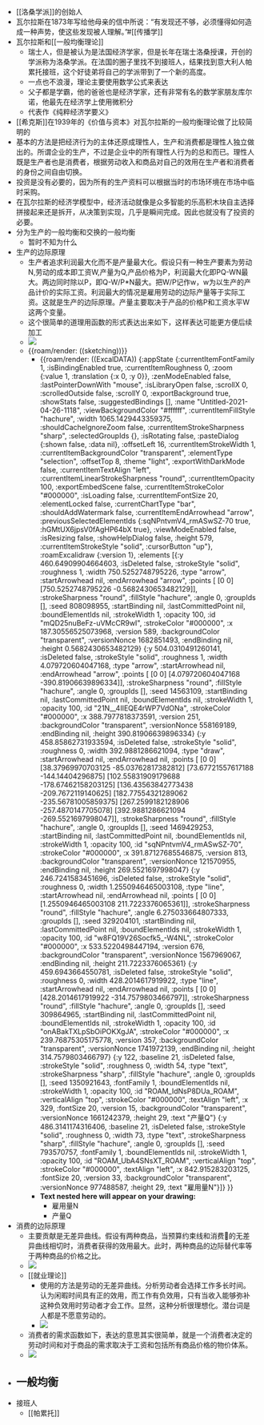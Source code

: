 - [[洛桑学派]]的创始人
- 瓦尔拉斯在1873年写给他母亲的信中所说：“有发现还不够，必须懂得如何造成一种声势，使这些发现被人理解。”#[[传播学]]
- 瓦尔拉斯和[[一般均衡理论]]
    - 瑞士人，但是被认为是法国经济学家，但是长年在瑞士洛桑授课，开创的学派称为洛桑学派。在法国的圈子里找不到接班人，结果找到意大利人帕累托接班，这个好徒弟将自己的学派带到了一个新的高度。
    - 一点也不浪漫，理论主要使用数学公式来表达
    - 父子都是学霸，他的爸爸也是经济学家，还有非常有名的数学家朋友库尔诺，他最先在经济学上使用微积分
    - 代表作《纯粹经济学要义》
- [[希克斯]]在1939年的《价值与资本》对瓦尔拉斯的一般均衡理论做了比较简明的
- 基本的方法是把经济行为的主体还原成理性人，生产和消费都是理性人独立做出的。所谓企业的生产，不过是企业中的所有理性人行为的总和而已。理性人既是生产者也是消费者，根据劳动收入和商品对自己的效用在生产者和消费者的身份之间自由切换。
- 投资是没有必要的，因为所有的生产资料可以根据当时的市场环境在市场中临时采购。
- 在瓦尔拉斯的经济学模型中，经济活动就像是众多智能的乐高积木块自主选择拼接起来还是拆开，从决策到实现，几乎是瞬间完成。因此也就没有了投资的必要。
- 分为生产的一般均衡和交换的一般均衡
    - 暂时不知为什么
- 生产的边际原理
    - 生产者追求利润最大化而不是产量最大化。假设只有一种生产要素为劳动N,劳动的成本即工资W,产量为Q,产品价格为P，利润最大化即PQ-WN最大。两边同时除以P，即Q-W/P*N最大。把W/P记作w，w为以生产的产品计价的实际工资。利润最大的情况是雇用劳动的边际产量等于实际工资。这就是生产的边际原理。产量主要取决于产品的价格P和工资水平W这两个变量。
    - 这个很简单的道理用函数的形式表达出来如下，这样表达可能更方便后续加工
    - ![](https://firebasestorage.googleapis.com/v0/b/firescript-577a2.appspot.com/o/imgs%2Fapp%2Fxinyiheng%2FnkMk8l_k_z.png?alt=media&token=78566fe1-6744-456c-9b9c-030dcd5c6cb2)
    - {{roam/render: ((sketching))}}
        - {{roam/render: ((ExcalDATA)) {:appState {:currentItemFontFamily 1, :isBindingEnabled true, :currentItemRoughness 0, :zoom {:value 1, :translation {:x 0, :y 0}}, :zenModeEnabled false, :lastPointerDownWith "mouse", :isLibraryOpen false, :scrollX 0, :scrolledOutside false, :scrollY 0, :exportBackground true, :showStats false, :suggestedBindings [], :name "Untitled-2021-04-26-1118", :viewBackgroundColor "#ffffff", :currentItemFillStyle "hachure", :width 1065.1429443359375, :shouldCacheIgnoreZoom false, :currentItemStrokeSharpness "sharp", :selectedGroupIds {}, :isRotating false, :pasteDialog {:shown false, :data nil}, :offsetLeft 16, :currentItemStrokeWidth 1, :currentItemBackgroundColor "transparent", :elementType "selection", :offsetTop 8, :theme "light", :exportWithDarkMode false, :currentItemTextAlign "left", :currentItemLinearStrokeSharpness "round", :currentItemOpacity 100, :exportEmbedScene false, :currentItemStrokeColor "#000000", :isLoading false, :currentItemFontSize 20, :elementLocked false, :currentChartType "bar", :shouldAddWatermark false, :currentItemEndArrowhead "arrow", :previousSelectedElementIds {:sqNPntvmV4_rmASwSZ-70 true, :hGMtUX6jpsV0fAgHP64bX true}, :viewModeEnabled false, :isResizing false, :showHelpDialog false, :height 579, :currentItemStrokeStyle "solid", :cursorButton "up"}, :roamExcalidraw {:version 1}, :elements [{:y 460.64909904664603, :isDeleted false, :strokeStyle "solid", :roughness 1, :width 750.5252748795226, :type "arrow", :startArrowhead nil, :endArrowhead "arrow", :points [ [0 0] [750.5252748795226 -0.5682430653482129]], :strokeSharpness "round", :fillStyle "hachure", :angle 0, :groupIds [], :seed 808098955, :startBinding nil, :lastCommittedPoint nil, :boundElementIds nil, :strokeWidth 1, :opacity 100, :id "mQD25nuBeFz-uVMcCR9wI", :strokeColor "#000000", :x 187.30556525073968, :version 589, :backgroundColor "transparent", :versionNonce 1682851493, :endBinding nil, :height 0.5682430653482129} {:y 504.0310491260141, :isDeleted false, :strokeStyle "solid", :roughness 1, :width 4.079720604047168, :type "arrow", :startArrowhead nil, :endArrowhead "arrow", :points [ [0 0] [4.079720604047168 -390.81906639896334]], :strokeSharpness "round", :fillStyle "hachure", :angle 0, :groupIds [], :seed 14563109, :startBinding nil, :lastCommittedPoint nil, :boundElementIds nil, :strokeWidth 1, :opacity 100, :id "21N__4IIEQE4rWP7VdONa", :strokeColor "#000000", :x 388.7977818373591, :version 251, :backgroundColor "transparent", :versionNonce 558169189, :endBinding nil, :height 390.81906639896334} {:y 458.85862731933594, :isDeleted false, :strokeStyle "solid", :roughness 0, :width 392.9881286621094, :type "draw", :startArrowhead nil, :endArrowhead nil, :points [ [0 0] [38.37969970703125 -85.03762817382812] [73.67721557617188 -144.14404296875] [102.55831909179688 -178.67462158203125] [136.43563842773438 -209.7672119140625] [182.77554321289062 -235.56781005859375] [267.2599182128906 -257.4870147705078] [392.9881286621094 -269.5521697998047]], :strokeSharpness "round", :fillStyle "hachure", :angle 0, :groupIds [], :seed 1469429253, :startBinding nil, :lastCommittedPoint nil, :boundElementIds nil, :strokeWidth 1, :opacity 100, :id "sqNPntvmV4_rmASwSZ-70", :strokeColor "#000000", :x 391.87127685546875, :version 813, :backgroundColor "transparent", :versionNonce 121570955, :endBinding nil, :height 269.5521697998047} {:y 246.7241583451696, :isDeleted false, :strokeStyle "solid", :roughness 0, :width 1.2550946465003108, :type "line", :startArrowhead nil, :endArrowhead nil, :points [ [0 0] [1.2550946465003108 211.7223376065361]], :strokeSharpness "round", :fillStyle "hachure", :angle 6.275033664807333, :groupIds [], :seed 329204101, :startBinding nil, :lastCommittedPoint nil, :boundElementIds nil, :strokeWidth 1, :opacity 100, :id "w8FQ19V26Socfk5_-W4NL", :strokeColor "#000000", :x 533.5220498447194, :version 676, :backgroundColor "transparent", :versionNonce 1567969067, :endBinding nil, :height 211.7223376065361} {:y 459.6943664550781, :isDeleted false, :strokeStyle "solid", :roughness 0, :width 428.2014617919922, :type "line", :startArrowhead nil, :endArrowhead nil, :points [ [0 0] [428.2014617919922 -314.7579803466797]], :strokeSharpness "round", :fillStyle "hachure", :angle 0, :groupIds [], :seed 309864965, :startBinding nil, :lastCommittedPoint nil, :boundElementIds nil, :strokeWidth 1, :opacity 100, :id "onABakTXLpSbOiPOKXgJA", :strokeColor "#000000", :x 239.76875305175778, :version 357, :backgroundColor "transparent", :versionNonce 1741972139, :endBinding nil, :height 314.7579803466797} {:y 122, :baseline 21, :isDeleted false, :strokeStyle "solid", :roughness 0, :width 54, :type "text", :strokeSharpness "sharp", :fillStyle "hachure", :angle 0, :groupIds [], :seed 1350921643, :fontFamily 1, :boundElementIds nil, :strokeWidth 1, :opacity 100, :id "ROAM_IdNsP8DUa_ROAM", :verticalAlign "top", :strokeColor "#000000", :textAlign "left", :x 329, :fontSize 20, :version 15, :backgroundColor "transparent", :versionNonce 1661242379, :height 29, :text "产量Q"} {:y 486.3141174316406, :baseline 21, :isDeleted false, :strokeStyle "solid", :roughness 0, :width 73, :type "text", :strokeSharpness "sharp", :fillStyle "hachure", :angle 0, :groupIds [], :seed 793570757, :fontFamily 1, :boundElementIds nil, :strokeWidth 1, :opacity 100, :id "ROAM_UbA4SNsXT_ROAM", :verticalAlign "top", :strokeColor "#000000", :textAlign "left", :x 842.915283203125, :fontSize 20, :version 33, :backgroundColor "transparent", :versionNonce 977488587, :height 29, :text "雇用量N"}]} }}
        - **Text nested here will appear on your drawing:**
            - 雇用量N
            - 产量Q
- 消费的边际原理 
    - 主要贡献是无差异曲线。假设有两种商品，当预算约束线和消费的无差异曲线相切时，消费者获得的效用最大。此时，两种商品的边际替代率等于两种商品的价格之比。
    - ![](https://firebasestorage.googleapis.com/v0/b/firescript-577a2.appspot.com/o/imgs%2Fapp%2Fxinyiheng%2FkXQLFpKDW_.png?alt=media&token=73792d18-1cb0-4ce0-8262-6da7c1df7ea9)
    - [[就业理论]]
        - 使用的方法是劳动的无差异曲线。分析劳动者会选择工作多长时间。认为闲暇时间具有正的效用，而工作有负效用，只有当收入能够弥补这种负效用时劳动者才会工作。显然，这种分析很理想化。潜台词是人都是不愿意劳动的。
        - ![](https://firebasestorage.googleapis.com/v0/b/firescript-577a2.appspot.com/o/imgs%2Fapp%2Fxinyiheng%2FQr3tNwvJxz.png?alt=media&token=42ecf928-0658-4ec4-bc98-e01eaec2a2d3)
    - 消费者的需求函数如下，表达的意思其实很简单，就是一个消费者决定的劳动时间和对于商品的需求取决于工资和包括所有商品价格的物价体系。
    - ![](https://firebasestorage.googleapis.com/v0/b/firescript-577a2.appspot.com/o/imgs%2Fapp%2Fxinyiheng%2F-Pk_U5B4QU.png?alt=media&token=491d0ee3-0afc-4e7b-833a-fb7d48df7c1e)
- 一般均衡
    - 
- 接班人
    - [[帕累托]]
